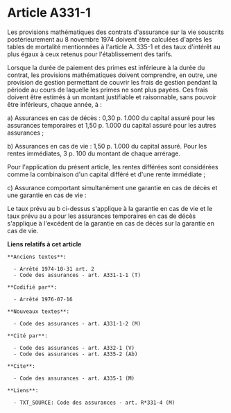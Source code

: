 # Article A331-1

Les provisions mathématiques des contrats d'assurance sur la vie souscrits postérieurement au 8 novembre 1974 doivent être
calculées d'après les tables de mortalité mentionnées à l'article A. 335-1 et des taux d'intérêt au plus égaux à ceux retenus
pour l'établissement des tarifs.

Lorsque la durée de paiement des primes est inférieure à la durée du contrat, les provisions mathématiques doivent
comprendre, en outre, une provision de gestion permettant de couvrir les frais de gestion pendant la période au cours de
laquelle les primes ne sont plus payées. Ces frais doivent être estimés à un montant justifiable et raisonnable, sans pouvoir
être inférieurs, chaque année, à :

a) Assurances en cas de décès : 0,30 p. 1.000 du capital assuré pour les assurances temporaires et 1,50 p. 1.000 du capital
assuré pour les autres assurances ;

b) Assurances en cas de vie : 1,50 p. 1.000 du capital assuré. Pour les rentes immédiates, 3 p. 100 du montant de chaque
arrérage.

Pour l'application du présent article, les rentes différées sont considérées comme la combinaison d'un capital différé et
d'une rente immédiate ;

c) Assurance comportant simultanément une garantie en cas de décès et une garantie en cas de vie :

Le taux prévu au b ci-dessus s'applique à la garantie en cas de vie et le taux prévu au a pour les assurances temporaires en
cas de décès s'applique à l'excédent de la garantie en cas de décès sur la garantie en cas de vie.

**Liens relatifs à cet article**

	**Anciens textes**:

	  - Arrêté 1974-10-31 art. 2
	  - Code des assurances - art. A331-1-1 (T)

	**Codifié par**:

	  - Arrêté 1976-07-16

	**Nouveaux textes**:

	  - Code des assurances - art. A331-1-2 (M)

	**Cité par**:

	  - Code des assurances - art. A332-1 (V)
	  - Code des assurances - art. A335-2 (Ab)

	**Cite**:

	  - Code des assurances - art. A335-1 (M)

	**Liens**:

	  - TXT_SOURCE: Code des assurances - art. R*331-4 (M)
